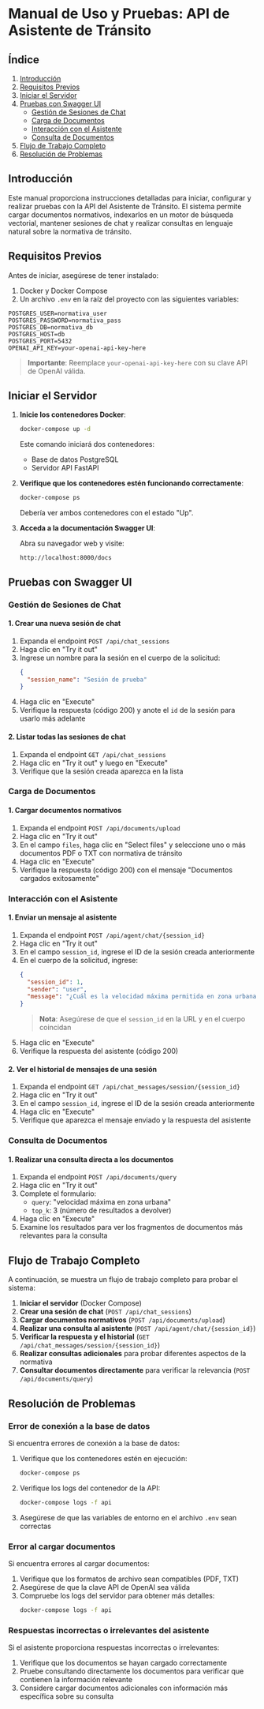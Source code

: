 # Manual de Uso y Pruebas: API de Asistente de Tránsito

## Índice
1. [Introducción](#introducción)
2. [Requisitos Previos](#requisitos-previos)
3. [Iniciar el Servidor](#iniciar-el-servidor)
4. [Pruebas con Swagger UI](#pruebas-con-swagger-ui)
   - [Gestión de Sesiones de Chat](#gestión-de-sesiones-de-chat)
   - [Carga de Documentos](#carga-de-documentos)
   - [Interacción con el Asistente](#interacción-con-el-asistente)
   - [Consulta de Documentos](#consulta-de-documentos)
5. [Flujo de Trabajo Completo](#flujo-de-trabajo-completo)
6. [Resolución de Problemas](#resolución-de-problemas)

## Introducción

Este manual proporciona instrucciones detalladas para iniciar, configurar y realizar pruebas con la API del Asistente de Tránsito. El sistema permite cargar documentos normativos, indexarlos en un motor de búsqueda vectorial, mantener sesiones de chat y realizar consultas en lenguaje natural sobre la normativa de tránsito.

## Requisitos Previos

Antes de iniciar, asegúrese de tener instalado:

1. Docker y Docker Compose
2. Un archivo `.env` en la raíz del proyecto con las siguientes variables:

```
POSTGRES_USER=normativa_user
POSTGRES_PASSWORD=normativa_pass
POSTGRES_DB=normativa_db
POSTGRES_HOST=db
POSTGRES_PORT=5432
OPENAI_API_KEY=your-openai-api-key-here
```

> **Importante**: Reemplace `your-openai-api-key-here` con su clave API de OpenAI válida.

## Iniciar el Servidor

1. **Inicie los contenedores Docker**:

   ```bash
   docker-compose up -d
   ```

   Este comando iniciará dos contenedores:
   - Base de datos PostgreSQL
   - Servidor API FastAPI

2. **Verifique que los contenedores estén funcionando correctamente**:

   ```bash
   docker-compose ps
   ```

   Debería ver ambos contenedores con el estado "Up".

3. **Acceda a la documentación Swagger UI**:

   Abra su navegador web y visite:
   ```
   http://localhost:8000/docs
   ```

## Pruebas con Swagger UI

### Gestión de Sesiones de Chat

#### 1. Crear una nueva sesión de chat

1. Expanda el endpoint `POST /api/chat_sessions`
2. Haga clic en "Try it out"
3. Ingrese un nombre para la sesión en el cuerpo de la solicitud:
   ```json
   {
     "session_name": "Sesión de prueba"
   }
   ```
4. Haga clic en "Execute"
5. Verifique la respuesta (código 200) y anote el `id` de la sesión para usarlo más adelante

#### 2. Listar todas las sesiones de chat

1. Expanda el endpoint `GET /api/chat_sessions`
2. Haga clic en "Try it out" y luego en "Execute"
3. Verifique que la sesión creada aparezca en la lista

### Carga de Documentos

#### 1. Cargar documentos normativos

1. Expanda el endpoint `POST /api/documents/upload`
2. Haga clic en "Try it out"
3. En el campo `files`, haga clic en "Select files" y seleccione uno o más documentos PDF o TXT con normativa de tránsito
4. Haga clic en "Execute"
5. Verifique la respuesta (código 200) con el mensaje "Documentos cargados exitosamente"

### Interacción con el Asistente

#### 1. Enviar un mensaje al asistente

1. Expanda el endpoint `POST /api/agent/chat/{session_id}`
2. Haga clic en "Try it out"
3. En el campo `session_id`, ingrese el ID de la sesión creada anteriormente
4. En el cuerpo de la solicitud, ingrese:
   ```json
   {
     "session_id": 1,
     "sender": "user",
     "message": "¿Cuál es la velocidad máxima permitida en zona urbana?"
   }
   ```
   > **Nota**: Asegúrese de que el `session_id` en la URL y en el cuerpo coincidan
5. Haga clic en "Execute"
6. Verifique la respuesta del asistente (código 200)

#### 2. Ver el historial de mensajes de una sesión

1. Expanda el endpoint `GET /api/chat_messages/session/{session_id}`
2. Haga clic en "Try it out"
3. En el campo `session_id`, ingrese el ID de la sesión creada anteriormente
4. Haga clic en "Execute"
5. Verifique que aparezca el mensaje enviado y la respuesta del asistente

### Consulta de Documentos

#### 1. Realizar una consulta directa a los documentos

1. Expanda el endpoint `POST /api/documents/query`
2. Haga clic en "Try it out"
3. Complete el formulario:
   - `query`: "velocidad máxima en zona urbana"
   - `top_k`: 3 (número de resultados a devolver)
4. Haga clic en "Execute"
5. Examine los resultados para ver los fragmentos de documentos más relevantes para la consulta

## Flujo de Trabajo Completo

A continuación, se muestra un flujo de trabajo completo para probar el sistema:

1. **Iniciar el servidor** (Docker Compose)
2. **Crear una sesión de chat** (`POST /api/chat_sessions`)
3. **Cargar documentos normativos** (`POST /api/documents/upload`)
4. **Realizar una consulta al asistente** (`POST /api/agent/chat/{session_id}`)
5. **Verificar la respuesta y el historial** (`GET /api/chat_messages/session/{session_id}`)
6. **Realizar consultas adicionales** para probar diferentes aspectos de la normativa
7. **Consultar documentos directamente** para verificar la relevancia (`POST /api/documents/query`)

## Resolución de Problemas

### Error de conexión a la base de datos

Si encuentra errores de conexión a la base de datos:

1. Verifique que los contenedores estén en ejecución:
   ```bash
   docker-compose ps
   ```

2. Verifique los logs del contenedor de la API:
   ```bash
   docker-compose logs -f api
   ```

3. Asegúrese de que las variables de entorno en el archivo `.env` sean correctas

### Error al cargar documentos

Si encuentra errores al cargar documentos:

1. Verifique que los formatos de archivo sean compatibles (PDF, TXT)
2. Asegúrese de que la clave API de OpenAI sea válida
3. Compruebe los logs del servidor para obtener más detalles:
   ```bash
   docker-compose logs -f api
   ```

### Respuestas incorrectas o irrelevantes del asistente

Si el asistente proporciona respuestas incorrectas o irrelevantes:

1. Verifique que los documentos se hayan cargado correctamente
2. Pruebe consultando directamente los documentos para verificar que contienen la información relevante
3. Considere cargar documentos adicionales con información más específica sobre su consulta